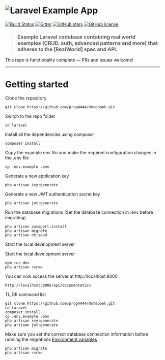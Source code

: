 # ![Laravel Example App](logo.png)

[![Build Status](https://img.shields.io/travis/gothinkster/laravel-realworld-example-app/master.svg)](https://travis-ci.org/gothinkster/laravel-realworld-example-app) [![Gitter](https://img.shields.io/gitter/room/realworld-dev/laravel.svg)](https://gitter.im/realworld-dev/laravel) [![GitHub stars](https://img.shields.io/github/stars/gothinkster/laravel-realworld-example-app.svg)](https://github.com/gothinkster/laravel-realworld-example-app/stargazers) [![GitHub license](https://img.shields.io/github/license/gothinkster/laravel-realworld-example-app.svg)](https://raw.githubusercontent.com/gothinkster/laravel-realworld-example-app/master/LICENSE)

> ### Example Laravel codebase containing real world examples (CRUD, auth, advanced patterns and more) that adheres to the [RealWorld] spec and API.

This repo is functionality complete — PRs and issues welcome!

----------

# Getting started

Clone the repository

    git clone https://github.com/prog4444/Notebook.git

Switch to the repo folder

    cd laravel

Install all the dependencies using composer

    composer install

Copy the example env file and make the required configuration changes in the .env file

    cp .env.example .env

Generate a new application key

    php artisan key:generate

Generate a new JWT authentication secret key

    php artisan jwt:generate

Run the database migrations (Set the database connection in .env before migrating)

    php artisan passport:install
    php artisan migrate
    php artisan db:seed

Start the local development server

Start the local development server

    npm run dev
    php artisan serve

You can now access the server at http://localhost:8000

    http://localhost:8000/api/documentation
    

TL;DR command list

    git clone https://github.com/prog4444/Notebook.git
    cd laravel
    composer install
    cp .env.example .env
    php artisan key:generate
    php artisan jwt:generate 
    
Make sure you set the correct database connection information before running the migrations [Environment variables](#environment-variables)

    php artisan migrate
    php artisan serve
